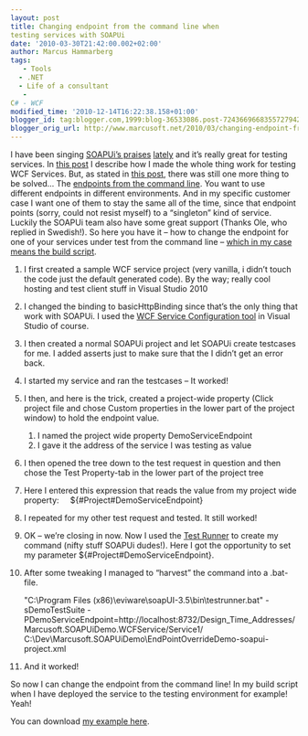 ```yaml
---
layout: post
title: Changing endpoint from the command line when
testing services with SOAPUi
date: '2010-03-30T21:42:00.002+02:00'
author: Marcus Hammarberg
tags:
   - Tools
  - .NET
  - Life of a consultant
   -
C# - WCF
modified_time: '2010-12-14T16:22:38.158+01:00'
blogger_id: tag:blogger.com,1999:blog-36533086.post-7243669668355727942
blogger_orig_url: http://www.marcusoft.net/2010/03/changing-endpoint-from-command-line.html
---
```


I have been singing <a
href="http://www.marcusoft.net/2010/03/soapui-and-testing-wcf-services-how-i.html"
target="_blank">SOAPUi’s praises</a> <a href="http://www.marcusoft.net/2010/03/soapui-and-msbuild.html"
target="_blank">lately</a> and it’s really great for testing services.
In <a
href="http://www.marcusoft.net/2010/03/soapui-and-testing-wcf-services-how-i.html"
target="_blank">this post</a> I describe how I made the whole thing work
for testing WCF Services.
But, as stated in
<a href="http://www.marcusoft.net/2010/03/soapui-and-msbuild.html"
target="_blank">this post</a>, there was still one more thing to be
solved… The <a
href="http://www.soapui.org/userguide/commandline/testcaserunner.html"
target="_blank">endpoints from the command line</a>. You want to use
different endpoints in different environments. And in my specific
customer case I want one of them to stay the same all of the time, since
that endpoint points (sorry, could not resist myself) to a “singleton”
kind of service.
Luckily the SOAPUi team also have some great support (Thanks Ole, who
replied in Swedish!). So here you have it – how to change the endpoint
for one of your services under test from the command line –
<a href="http://www.marcusoft.net/2010/03/soapui-and-msbuild.html"
target="_blank">which in my case means the build script</a>.

1.  I first created a sample WCF service project (very vanilla, i didn’t
    touch the code just the default generated code).
    By the way; really cool hosting and test client stuff in Visual
    Studio 2010

2.  I changed the binding to basicHttpBinding since that’s the only
    thing that work with SOAPUi. I used the
    <a href="http://msdn.microsoft.com/en-us/library/ms732009.aspx"
    target="_blank">WCF Service Configuration tool</a> in Visual Studio
    of course.

3.  I then created a normal SOAPUi project and let SOAPUi create
    testcases for me. I added asserts just to make sure that the I
    didn’t get an error back.

4.  I started my service and ran the testcases – It worked!

5.  I then, and here is the trick, created a project-wide property
    (Click project file and chose Custom properties in the lower part of
    the project window) to hold the endpoint value.
    1.  I named the project wide property DemoServiceEndpoint
    2.  I gave it the address of the service I was testing as value

6.  I then opened the tree down to the test request in question and then
    chose the Test Property-tab in the lower part of the project tree

7.  Here I entered this expression that reads the value from my project
    wide property:
        ${#Project#DemoServiceEndpoint}

8.  I repeated for my other test request and tested. It still worked!

9.  OK – we’re closing in now. Now I used the <a
    href="http://www.soapui.org/userguide/commandline/testcaserunner.html"
    target="_blank">Test Runner</a> to create my command (nifty stuff
    SOAPUi dudes!). Here I got the opportunity to set my parameter
    ${#Project#DemoServiceEndpoint}.

10. After some tweaking I managed to “harvest” the command into a
    .bat-file.

       "C:\Program Files (x86)\eviware\soapUI-3.5\bin\testrunner.bat" -sDemoTestSuite -PDemoServiceEndpoint=http://localhost:8732/Design_Time_Addresses/Marcusoft.SOAPUiDemo.WCFService/Service1/ C:\Dev\Marcusoft.SOAPUiDemo\EndPointOverrideDemo-soapui-project.xml



11. And it worked!

So now I can change the endpoint from the command line! In my build
script when I have deployed the service to the testing environment for
example! Yeah!

You can download
<a href="http://dl.dropbox.com/u/2408484/Marcusoft.SOAPUiDemo.zip"
target="_blank">my example here</a>.
